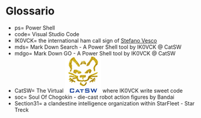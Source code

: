 # Glossario
- ps= Power Shell
- code= Visual Studio Code
- IK0VCK= the international ham call sign of [Stefano Vesco](https://www.qrz.com/db/IK0VCK)
- mds= Mark Down Search - A Power Shell tool by IK0VCK @ CatSW
- mdgo= Mark Down GO - A Power Shell tool by IK0VCK @ CatSW
- CatSW= The Virtual ![Software House](../Img/CatSW.png) where IK0VCK write sweet code
- soc= Soul Of Chogokin - die-cast robot action figures by Bandai
- Section31= a clandestine intelligence organization within StarFleet - Star Treck
